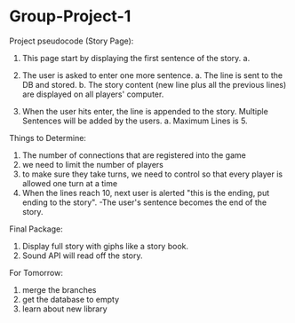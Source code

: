 
# Group-Project-1

Project pseudocode (Story Page):
1. This page start by displaying the first sentence of the story.
	a. 

2. The user is asked to enter one more sentence.
	a. The line is sent to the DB and stored. 
	b. The story content (new line plus all the previous lines) are displayed on all players' computer.

3. When the user hits enter, the line is appended to the story. Multiple Sentences will be added by the users. 
	a. Maximum Lines is 5.


Things to Determine:
1. The number of connections that are registered into the game
2. we need to limit the number of players
3. to make sure they take turns, we need to control so that every player is allowed one turn at a time
4. When the lines reach 10, next user is alerted "this is the ending, put ending to the story". 
	-The user's sentence becomes the end of the story.

Final Package:
1. Display full story with giphs like a story book.
2. Sound API will read off the story.


For Tomorrow:
1. merge the branches
2. get the database to empty
3. learn about new library



